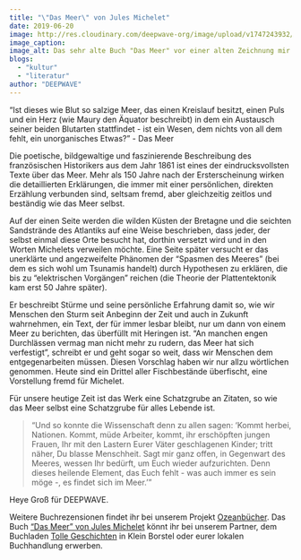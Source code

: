 ```yaml
---
title: "\"Das Meer\" von Jules Michelet"
date: 2019-06-20
image: http://res.cloudinary.com/deepwave-org/image/upload/v1747243932/deepwave.org/WhatsApp-Image-2019-06-25-at-10.14.20-300x300.jpg
image_caption:
image_alt: Das sehr alte Buch "Das Meer" vor einer alten Zeichnung mir Tiefseelebewesen
blogs: 
  - "kultur"
  - "literatur"
author: "DEEPWAVE"
---
```


“Ist dieses wie Blut so salzige Meer, das einen Kreislauf besitzt, einen Puls und ein Herz (wie Maury den Äquator beschreibt) in dem ein Austausch seiner beiden Blutarten stattfindet - ist ein Wesen, dem nichts von all dem fehlt, ein unorganisches Etwas?” - Das Meer

Die poetische, bildgewaltige und faszinierende Beschreibung des französischen Historikers aus dem Jahr 1861 ist eines der eindrucksvollsten Texte über das Meer. Mehr als 150 Jahre nach der Ersterscheinung wirken die detaillierten Erklärungen, die immer mit einer persönlichen, direkten Erzählung verbunden sind, seltsam fremd, aber gleichzeitig zeitlos und beständig wie das Meer selbst.

Auf der einen Seite werden die wilden Küsten der Bretagne und die seichten Sandstrände des Atlantiks auf eine Weise beschrieben, dass jeder, der selbst einmal diese Orte besucht hat, dorthin versetzt wird und in den Worten Michelets verweilen möchte. Eine Seite später versucht er das unerklärte und angezweifelte Phänomen der “Spasmen des Meeres” (bei dem es sich wohl um Tsunamis handelt) durch Hypothesen zu erklären, die bis zu “elektrischen Vorgängen” reichen (die Theorie der Plattentektonik kam erst 50 Jahre später).

Er beschreibt Stürme und seine persönliche Erfahrung damit so, wie wir Menschen den Sturm seit Anbeginn der Zeit und auch in Zukunft wahrnehmen, ein Text, der für immer lesbar bleibt, nur um dann von einem Meer zu berichten, das überfüllt mit Heringen ist. “An manchen engen Durchlässen vermag man nicht mehr zu rudern, das Meer hat sich verfestigt”, schreibt er und geht sogar so weit, dass wir Menschen dem entgegenarbeiten müssen. Diesen Vorschlag haben wir nur allzu wörtlichen genommen. Heute sind ein Drittel aller Fischbestände überfischt, eine Vorstellung fremd für Michelet. 

Für unsere heutige Zeit ist das Werk eine Schatzgrube an Zitaten, so wie das Meer selbst eine Schatzgrube für alles Lebende ist.

> “Und so konnte die Wissenschaft denn zu allen sagen: ‘Kommt herbei, Nationen. Kommt, müde Arbeiter, kommt, ihr erschöpften jungen Frauen, Ihr mit den Lastern Eurer Väter geschlagenen Kinder; tritt näher, Du blasse Menschheit. Sagt mir ganz offen, in Gegenwart des Meeres, wessen Ihr bedürft, um Euch wieder aufzurichten. Denn dieses heilende Element, das Euch fehlt - was auch immer es sein möge -, es findet sich im Meer.’”

Heye Groß für DEEPWAVE.

Weitere Buchrezensionen findet ihr bei unserem Projekt [Ozeanbücher](http://www.deepwave.org/ozeanbuecher/). Das Buch [“Das Meer” von Jules Michelet](https://www.buecherinkleinborstel.de/shop/item/9783593381329/das-meer-von-jules-michelet-paperback) könnt ihr bei unserem Partner, dem Buchladen [Tolle Geschichten](https://www.buecherinkleinborstel.de/) in Klein Borstel oder eurer lokalen Buchhandlung erwerben.
